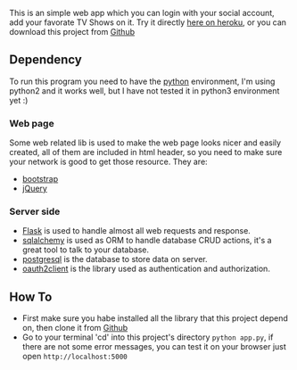 This is an simple web app which you can login with your social account, add your favorate TV Shows on it.
Try it directly [here on heroku](http://jojojojojojoe.herokuapp.com/),
or you can download this project from [Github](https://github.com/mogen2014/fullstack-nanodegree-vm/tree/master/vagrant/catalog)

## Dependency

To run this program you need to have the [python](https://www.python.org/downloads/) environment, I'm using python2 and it works well, but I have not tested it in python3 environment yet :)

### Web page

Some web related lib is used to make the web page looks nicer and  easily created, all of them are included in html header, so you need to make sure your network is good to get those resource. They are:

- [bootstrap](http://getbootstrap.com)
- [jQuery](jquery.com)

### Server side

- [Flask](https://flask.pocoo.org) is used to handle almost all web requests and response.
- [sqlalchemy](https://sqlalchemy-utils.readthedocs.io) is used as ORM to handle database CRUD actions, it's a great tool to talk to your database.
- [postgresql](https://postgresql.org) is the database to store data on server.
- [oauth2client](https://oauth2client.readthedocs.io) is the library used as authentication and authorization.

## How To

- First make sure you habe installed all the library that this project depend on, then clone it from [Github](https://github.com/mogen2014/fullstack-nanodegree-vm/tree/master/vagrant/catalog)
- Go to your terminal 'cd' into this project's directory `python app.py`, if there are not some error messages, you can test it on your browser just open `http://localhost:5000`
